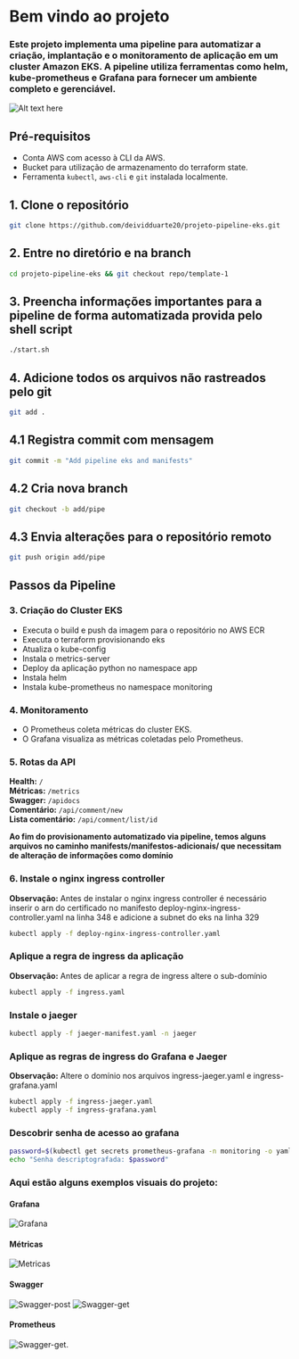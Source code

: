 # Bem vindo ao projeto

### Este projeto implementa uma pipeline para automatizar a criação, implantação e o monitoramento de aplicação em um cluster Amazon EKS. A pipeline utiliza ferramentas como helm, kube-prometheus e Grafana para fornecer um ambiente completo e gerenciável.

![Alt text here](diagrama/projeto-eks.drawio.svg)

## Pré-requisitos

* Conta AWS com acesso à CLI da AWS.
* Bucket para utilização de armazenamento do terraform state.
* Ferramenta `kubectl`, `aws-cli` e `git` instalada localmente.

## 1. Clone o repositório
```bash
git clone https://github.com/deividduarte20/projeto-pipeline-eks.git
```

## 2. Entre no diretório e na branch 
```bash
cd projeto-pipeline-eks && git checkout repo/template-1
```

## 3. Preencha informações importantes para a pipeline de forma automatizada provida pelo shell script 
```bash
./start.sh
```

## 4. Adicione todos os arquivos não rastreados pelo git
```bash
git add .
```
## 4.1 Registra commit com mensagem
```bash
git commit -m "Add pipeline eks and manifests"
```
## 4.2 Cria nova branch
```bash
git checkout -b add/pipe
```
## 4.3 Envia alterações para o repositório remoto
```bash
git push origin add/pipe
```

## Passos da Pipeline

### 3. Criação do Cluster EKS

* Executa o build e push da imagem para o repositório no AWS ECR
* Executa o terraform provisionando eks
* Atualiza o kube-config
* Instala o metrics-server
* Deploy da aplicação python no namespace app
* Instala helm
* Instala kube-prometheus no namespace monitoring

### 4. Monitoramento

* O Prometheus coleta métricas do cluster EKS.
* O Grafana visualiza as métricas coletadas pelo Prometheus.

### 5. Rotas da API

**Health:** `/` </br>
**Métricas:** `/metrics`</br>
**Swagger:** `/apidocs` </br>
**Comentário:** `/api/comment/new` </br>
**Lista comentário:** `/api/comment/list/id`</br>

<strong>Ao fim do provisionamento automatizado via pipeline, temos alguns arquivos no caminho manifests/manifestos-adicionais/ que necessitam de alteração de informações como domínio</strong>

### 6. Instale o nginx ingress controller

**Observação:** Antes de instalar o nginx ingress controller é necessário inserir o arn do certificado no manifesto deploy-nginx-ingress-controller.yaml na linha 348 e adicione a subnet do eks na linha 329

```bash
kubectl apply -f deploy-nginx-ingress-controller.yaml
```

### Aplique a regra de ingress da aplicação

**Observação:** Antes de aplicar a regra de ingress altere o sub-domínio 
```bash
kubectl apply -f ingress.yaml
```

### Instale o jaeger
```bash
kubectl apply -f jaeger-manifest.yaml -n jaeger
```

### Aplique as regras de ingress do Grafana e Jaeger
**Observação:** Altere o domínio nos arquivos ingress-jaeger.yaml e ingress-grafana.yaml
```bash
kubectl apply -f ingress-jaeger.yaml
kubectl apply -f ingress-grafana.yaml
```

### Descobrir senha de acesso ao grafana
```bash
password=$(kubectl get secrets prometheus-grafana -n monitoring -o yaml | grep admin-password: | awk '{print $2}' | base64 --decode)
echo "Senha descriptografada: $password"
```

### Aqui estão alguns exemplos visuais do projeto:

#### Grafana
![Grafana](diagrama/grafana1.png)

#### Métricas
![Metricas](diagrama/metrics.png)

#### Swagger
![Swagger-post](diagrama/swagger-post.png)
![Swagger-get](diagrama/swagger-get.png)

#### Prometheus
![Swagger-get](diagrama/prometheus.png).
